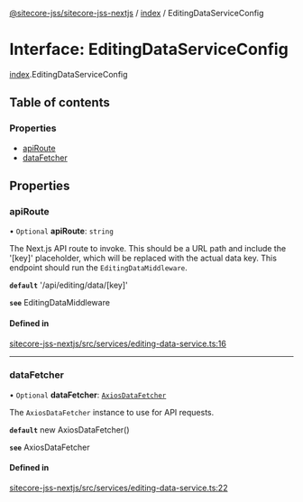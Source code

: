 [@sitecore-jss/sitecore-jss-nextjs](../README.md) / [index](../modules/index.md) / EditingDataServiceConfig

# Interface: EditingDataServiceConfig

[index](../modules/index.md).EditingDataServiceConfig

## Table of contents

### Properties

- [apiRoute](index.EditingDataServiceConfig.md#apiroute)
- [dataFetcher](index.EditingDataServiceConfig.md#datafetcher)

## Properties

### apiRoute

• `Optional` **apiRoute**: `string`

The Next.js API route to invoke.
This should be a URL path and include the '[key]' placeholder, which will be replaced with the actual data key.
This endpoint should run the `EditingDataMiddleware`.

**`default`** '/api/editing/data/[key]'

**`see`** EditingDataMiddleware

#### Defined in

[sitecore-jss-nextjs/src/services/editing-data-service.ts:16](https://github.com/Sitecore/jss/blob/1db69b67/packages/sitecore-jss-nextjs/src/services/editing-data-service.ts#L16)

___

### dataFetcher

• `Optional` **dataFetcher**: [`AxiosDataFetcher`](../classes/index.AxiosDataFetcher.md)

The `AxiosDataFetcher` instance to use for API requests.

**`default`** new AxiosDataFetcher()

**`see`** AxiosDataFetcher

#### Defined in

[sitecore-jss-nextjs/src/services/editing-data-service.ts:22](https://github.com/Sitecore/jss/blob/1db69b67/packages/sitecore-jss-nextjs/src/services/editing-data-service.ts#L22)
